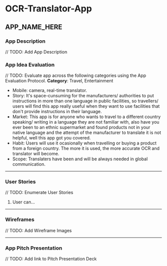 # OCR-Translator-App

## APP_NAME_HERE

### App Description
// TODO: Add App Description

### App Idea Evaluation
// TODO: Evaluate app across the following categories using the App Evaluation Protocol.
**Category**: Travel, Entertainment
- Mobile: camera, real-time translator.
- Story: It's space-cunsuming for the manufacturers/ authorities to put instructions in more than one language in public facilities, so travellers/ users will find this app really useful when they want to use facilities that don't provide instructions in their language.
- Market: This app is for anyone who wants to travel to a different country speaking/ writing in a language they are not familiar with, also have you ever been to an ethnic supermarket and found products not in your native language and the attempt of the manufacturer to translate it is not helpful, well this app got you covered.
- Habit: Users will use it ocasionally when travelling or buying a product from a foreign country. The more it is used, the more accurate OCR and translator will become.
- Scope: Translaters have been and will be always needed in global communication.

---

### User Stories
// TODO: Enumerate User Stories
1. User can...

---

### Wireframes
// TODO: Add Wireframe Images

---

### App Pitch Presentation
// TODO: Add link to Pitch Presentation Deck

